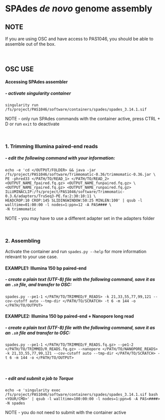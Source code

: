# SPAdes *de novo* genome assembly

## NOTE
If you are using OSC and have access to PAS1046, you should be able to assemble out of the box.

<br />

## OSC USE
#### Accessing SPAdes assembler
##### - activate singularity container
```
singularity run /fs/project/PAS1046/software/containers/spades/spades_3.14.1.sif
```
NOTE - only run SPAdes commands with the container active, press CTRL + D or run `exit` to deactivate

<br />

### 1. Trimming Illumina paired-end reads
##### - edit the following command with your information:
```
echo -e 'cd </OUTPUT/FOLDER> && java -jar /fs/project/PAS1046/software/Trimmomatic-0.36/trimmomatic-0.36.jar \
PE -phred33 </PATH/TO/READ_1> </PATH/TO/READ_2> <OUTPUT_NAME_fpaired.fq.gz> <OUTPUT_NAME_funpaired.fq.gz> \
<OUTPUT_NAME_rpaired.fq.gz> <OUTPUT_NAME_runpaired.fq.gz> ILLUMINACLIP:/fs/project/PAS1046/software/Trimmomatic-0.3.6/adapters/TruSeq3-PE.fa:2:30:10:11 \
HEADCROP:10 CROP:145 SLIDINGWINDOW:50:25 MINLEN:100' | qsub -l walltime=01:00:00 -l nodes=1:ppn=12 -A PAS#### \
-N trimmomatic
```
NOTE - you may have to use a different adapter set in the adapters folder

<br />

### 2. Assembling
Activate the container and run `spades.py --help` for more information relevant to your use case.

#### EXAMPLE1: Illumina 150 bp paired-end
##### - create a plain text (UTF-8) file with the following command, save it as an `.sh` file, and transfer to OSC:

```
spades.py --pe1-1 </PATH/TO/TRIMMED/F_READS> -k 21,33,55,77,99,121 --cov-cutoff auto --tmp-dir </PATH/TO/SCRATCH> -t 6 -m 144 -o </PATH/TO/OUTPUT>
```

#### EXAMPLE2: Illumina 150 bp paired-end + Nanopore long read
##### - create a plain text (UTF-8) file with the following command, save it as an `.sh` file and transfer to OSC:

```
spades.py --pe1-1 </PATH/TO/TRIMMED/F_READS.fq.gz> --pe1-2 </PATH/TO/TRIMMED/R_READS.fq.gz> --nanopore </PATH/TO/NANOPORE_READS> -k 21,33,55,77,99,121 --cov-cutoff auto --tmp-dir </PATH/TO/SCRATCH> -t 6 -m 144 -o </PATH/TO/OUTPUT>
```

<br />

##### - edit and submit a job to Torque
```
echo -e 'singularity exec /fs/project/PAS1046/software/containers/spades/spades_3.14.1.sif bash <YOUR/CMD>' | qsub -l walltime=100:00:00 -l nodes=1:ppn=6 -A PAS<####> -N spades
```
NOTE - you do not need to submit with the container active
